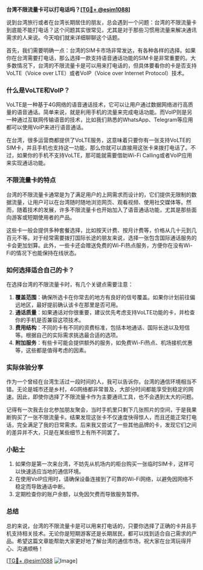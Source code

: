 **台湾不限流量卡可以打电话吗？[[TG💪+ @esim1088](https://t.me/s/esim1088)]**

说到台湾旅行或者在台湾长期居住的朋友，总会遇到一个问题：台湾的不限流量卡到底能不能打电话？这个问题其实很常见，尤其是对于那些习惯用流量来解决通讯需求的人来说。今天咱们就来详细聊聊这个话题。

首先，我们需要明确一点：台湾的SIM卡市场非常发达，有各种各样的选择。如果你在台湾需要打电话，那么选择一款支持语音通话功能的SIM卡是非常重要的。大多数情况下，台湾的不限流量卡是可以用来打电话的，但具体要看你的卡是否支持VoLTE（Voice over LTE）或者VoIP（Voice over Internet Protocol）技术。

### 什么是VoLTE和VoIP？

VoLTE是一种基于4G网络的语音通话技术，它可以让用户通过数据网络进行高质量的语音通话。简单来说，就是利用手机的流量来完成电话功能。而VoIP则是另一种通过互联网传输语音的技术，比如我们熟悉的WhatsApp、Telegram等应用都可以使用VoIP来进行语音通话。

在台湾，很多运营商都提供了VoLTE服务，这意味着只要你有一张支持VoLTE的SIM卡，并且手机也支持这一功能，那么你就可以直接用这张卡来拨打电话了。不过，如果你的手机不支持VoLTE，那可能就需要借助Wi-Fi Calling或者VoIP应用来实现通话功能。

### 不限流量卡的特点

台湾的不限流量卡通常是为了满足用户的上网需求而设计的，它们提供无限制的数据流量，让用户可以在台湾随时随地浏览网页、观看视频、使用社交媒体等。然而，随着技术的发展，许多不限流量卡也开始加入了语音通话功能，尤其是那些面向游客或短期使用者的产品。

这些卡一般会提供多种套餐选择，比如按天计费、按月计费等，价格从几十元到几百元不等。对于经常需要拨打国际长途的朋友来说，选择一张包含国际通话服务的卡会更加划算。此外，一些卡还会赠送免费的Wi-Fi热点服务，方便你在没有Wi-Fi的情况下也能保持在线状态。

### 如何选择适合自己的卡？

在选择台湾的不限流量卡时，有几个关键点需要注意：

1. **覆盖范围**：确保所选卡在你常去的地方有良好的信号覆盖。如果你计划前往偏远地区，最好提前确认该卡在那里是否可用。
2. **通话质量**：如果通话对你很重要，建议优先考虑支持VoLTE功能的卡，并检查你的手机是否兼容这项技术。
3. **费用结构**：不同的卡有不同的资费标准，包括本地通话、国际长途以及短信等。根据自己的实际需求挑选最合适的选项。
4. **附加服务**：有些卡可能会提供额外的服务，如免费Wi-Fi热点、机场接机优惠等，这些都是值得考虑的因素。

### 实际体验分享

作为一个曾经在台湾生活过一段时间的人，我可以告诉你，台湾的通信环境相当不错。无论是城市还是乡村，4G网络都非常普及，大部分时间都能享受到稳定的网速。因此，即使你选择了不限流量卡作为主要通讯工具，也不会遇到太大的问题。

记得有一次我去台北参加朋友聚会，当时手机里只剩下几张照片的空间，于是我果断购买了一张不限流量卡。结果发现这张卡不仅速度快得惊人，而且还能正常打电话，完全满足了我的日常需求。后来我又尝试了一些其他品牌的卡，发现它们之间的差异并不大，只是在某些细节上有所不同罢了。

### 小贴士

1. 如果你是第一次来台湾，不妨先从机场内的柜台购买一张临时SIM卡，这样可以快速适应当地的通信环境。
2. 在使用VoIP应用时，请确保设备连接到了可靠的Wi-Fi网络，以避免因网络不稳定而导致通话中断。
3. 定期检查你的账户余额，以免因欠费而导致服务暂停。

### 总结

总的来说，台湾的不限流量卡是可以用来打电话的，只要你选择了正确的卡并且手机支持相关技术。无论你是短期游客还是长期居民，都可以找到适合自己需求的产品。希望这篇文章能帮助大家更好地了解台湾的通信市场，祝大家在台湾玩得开心、沟通顺畅！

[[TG💪+ @esim1088](https://t.me/s/esim1088) ![Image](https://i.postimg.cc/4NQfJmqS/Snipaste-2025-05-13-00-14-12.png)]
